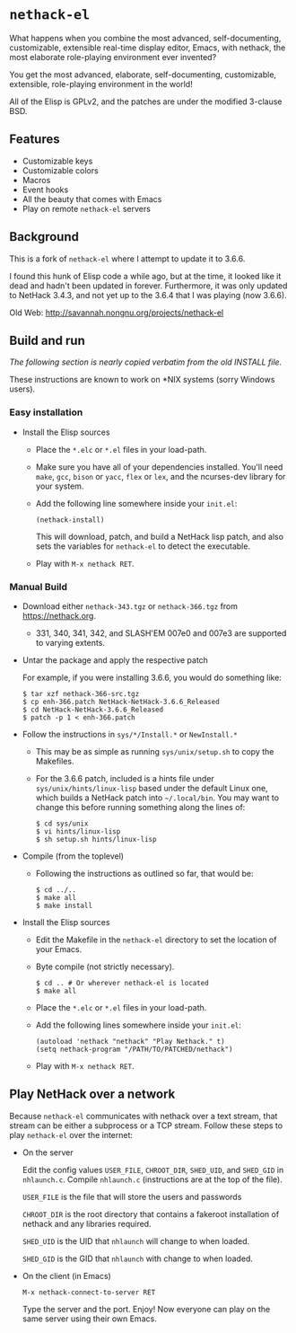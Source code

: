 # `nethack-el`

What happens when you combine the most advanced, self-documenting, customizable,
extensible real-time display editor, Emacs, with nethack, the most elaborate
role-playing environment ever invented?

You get the most advanced, elaborate, self-documenting, customizable,
extensible, role-playing environment in the world!

All of the Elisp is GPLv2, and the patches are under the modified 3-clause BSD.

## Features

* Customizable keys
* Customizable colors
* Macros
* Event hooks
* All the beauty that comes with Emacs
* Play on remote `nethack-el` servers

## Background

This is a fork of `nethack-el` where I attempt to update it to 3.6.6.

I found this hunk of Elisp code a while ago, but at the time,
it looked like it dead and hadn't been updated in forever.
Furthermore, it was only updated to NetHack 3.4.3,
and not yet up to the 3.6.4 that I was playing (now 3.6.6).

Old Web: <http://savannah.nongnu.org/projects/nethack-el>

## Build and run

*The following section is nearly copied verbatim from the old INSTALL file.*

These instructions are known to work on \*NIX systems (sorry Windows users).

### Easy installation

* Install the Elisp sources

  * Place the `*.elc` or `*.el` files in your load-path.

  * Make sure you have all of your dependencies installed.  You'll need `make`,
    `gcc`, `bison` or `yacc`, `flex` or `lex`, and the ncurses-dev library for
    your system.

  * Add the following line somewhere inside your `init.el`:

    ```elisp
    (nethack-install)
    ```

    This will download, patch, and build a NetHack lisp patch, and also sets the
    variables for `nethack-el` to detect the executable.

  * Play with `M-x nethack RET`.

### Manual Build

* Download either `nethack-343.tgz` or `nethack-366.tgz` from
  <https://nethack.org>.

  * 331, 340, 341, 342, and SLASH'EM 007e0 and 007e3 are supported to varying
  extents.

* Untar the package and apply the respective patch

  For example, if you were installing 3.6.6, you would do something like:

  ```
  $ tar xzf nethack-366-src.tgz
  $ cp enh-366.patch NetHack-NetHack-3.6.6_Released
  $ cd NetHack-NetHack-3.6.6_Released
  $ patch -p 1 < enh-366.patch
  ```

* Follow the instructions in `sys/*/Install.*` or `NewInstall.*`

  * This may be as simple as running `sys/unix/setup.sh` to copy the Makefiles.

  * For the 3.6.6 patch, included is a hints file under
    `sys/unix/hints/linux-lisp` based under the default Linux one, which builds
    a NetHack patch into `~/.local/bin`.
    You may want to change this before running something along the lines of:

    ```
    $ cd sys/unix
    $ vi hints/linux-lisp
    $ sh setup.sh hints/linux-lisp
    ```

* Compile (from the toplevel)

  * Following the instructions as outlined so far, that would be:

    ```
    $ cd ../..
    $ make all
    $ make install
    ```

* Install the Elisp sources

  * Edit the Makefile in the `nethack-el` directory to set the location of your
    Emacs.

  * Byte compile (not strictly necessary).

    ```
    $ cd .. # Or wherever nethack-el is located
    $ make all
    ```

  * Place the `*.elc` or `*.el` files in your load-path.

  * Add the following lines somewhere inside your `init.el`:

    ```elisp
    (autoload 'nethack "nethack" "Play Nethack." t)
    (setq nethack-program "/PATH/TO/PATCHED/nethack")
    ```

  * Play with `M-x nethack RET`.

## Play NetHack over a network

Because `nethack-el` communicates with nethack over a text stream, that
stream can be either a subprocess or a TCP stream. Follow these steps
to play `nethack-el` over the internet:

* On the server

  Edit the config values `USER_FILE`, `CHROOT_DIR`, `SHED_UID`, and `SHED_GID`
  in `nhlaunch.c`. Compile `nhlaunch.c` (instructions are at the top of the
  file).

  `USER_FILE` is the file that will store the users and passwords

  `CHROOT_DIR` is the root directory that contains a fakeroot installation of
  nethack and any libraries required.

  `SHED_UID` is the UID that `nhlaunch` will change to when loaded.

  `SHED_GID` is the GID that `nhlaunch` with change to when loaded.

* On the client (in Emacs)

  `M-x nethack-connect-to-server RET`

  Type the server and the port. Enjoy! Now everyone can play on the same server
  using their own Emacs.
